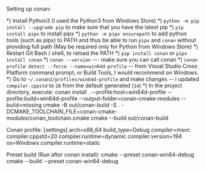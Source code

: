 Setting up conan:

*) Install Python3 (I used the Python3 from Windows Store)
*) `python -m pip install --upgrade pip` to make sure that you have the latest pip
*) `pip install pipx` to install pipx
*) `python -m pipx ensurepath` to add python tools (such as pipx) to PATH and thus be able to run `pipx` and `conan` without providing full path (May be required only for Python from Windows Store)
*) Restart Git Bash / shell, to reload the PATH
*) `pip install conan` or `pipx install conan`
*) `conan --version` --- make sure you can call conan
*) `conan profile detect --force --name=win64d-profile` -- from Visual Studio Cross Platform command prompt, or Build Tools, I would recommend on Windows.
*) Go to `~/.conan2/profiles/win64d-profile` and make changes -- I updated `compiler.cppstd` to `20` from the default generated (`14`)
*) In the project directory, execute:
     conan install . --profile:host=win64d-profile --profile:build=win64d-profile --output-folder=conan-cmake-modules --build=missing
     cmake -B out/conan-build -S . -DCMAKE_TOOLCHAIN_FILE=conan-cmake-modules/conan_toolchain.cmake
     cmake --build out/conan-build


Conan profile:
[settings]
arch=x86_64
build_type=Debug
compiler=msvc
compiler.cppstd=20
compiler.runtime=dynamic
compiler.version=194
os=Windows
compiler.runtime=static


Preset build (Run after conan install):
cmake --preset conan-win64-debug
cmake --build --preset conan-win64-debug

